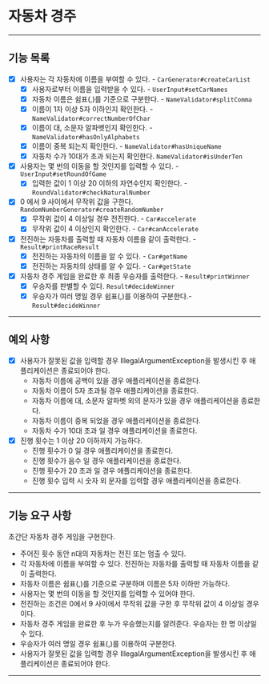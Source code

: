 # 자동차 경주

---

## 기능 목록
- [x] 사용자는 각 자동차에 이름을 부여할 수 있다. - `CarGenerator#createCarList`
  - [x] 사용자로부터 이름을 입력받을 수 있다. - `UserInput#setCarNames`
  - [x] 자동차 이름은 쉼표(,)를 기준으로 구분한다. - `NameValidator#splitComma`
  - [x] 이름이 1자 이상 5자 이하인지 확인한다. - `NameValidator#correctNumberOfChar`
  - [x] 이름이 대, 소문자 알파벳인지 확인한다. - `NameValidator#hasOnlyAlphabets`
  - [x] 이름이 중복 되는지 확인한다. - `NameValidator#hasUniqueName`
  - [x] 자동차 수가 10대가 초과 되는지 확인한다. `NameValidator#isUnderTen`
- [x] 사용자는 몇 번의 이동을 할 것인지를 입력할 수 있다. - `UserInput#setRoundOfGame`
  - [x] 입력한 값이 1 이상 20 이하의 자연수인지 확인한다. - `RoundValidator#checkNaturalNumber`
- [x] 0 에서 9 사이에서 무작위 값을 구한다. `RandomNumberGenerator#createRandomNumber`
  - [x] 무작위 값이 4 이상일 경우 전진한다. - `Car#accelerate`
  - [x] 무작위 값이 4 이상인지 확인한다. - `Car#canAccelerate`
- [x] 전진하는 자동차를 출력할 때 자동차 이름을 같이 출력한다. - `Result#printRaceResult`
  - [x] 전진하는 자동차의 이름을 알 수 있다. - `Car#getName`
  - [x] 전진하는 자동차의 상태를 알 수 있다. - `Car#getState`
- [x] 자동차 경주 게임을 완료한 후 최종 우승자를 출력한다. - `Result#printWinner`
  - [x] 우승자를 판별할 수 있다. `Result#decideWinner`
  - [x] 우승자가 여러 명일 경우 쉼표(,)를 이용하여 구분한다.- `Result#decideWinner`

---

## 예외 사항
- [x] 사용자가 잘못된 값을 입력할 경우 IllegalArgumentException을 발생시킨 후 애플리케이션은 종료되어야 한다.
  - 자동차 이름에 공백이 있을 경우 애플리케이션을 종료한다.
  - 자동차 이름이 5자 초과될 경우 애플리케이션을 종료한다.
  - 자동차 이름에 대, 소문자 알파벳 외의 문자가 있을 경우 애플리케이션을 종료한다.
  - 자동차 이름이 중복 되었을 경우 애플리케이션을 종료한다.
  - 자동차 수가 10대 초과 일 경우 애플리케이션을 종료한다.
- [x] 진행 횟수는 1 이상 20 이하까지 가능하다.
  - 진행 횟수가 0 일 경우 애플리케이션을 종료한다.
  - 진행 횟수가 음수 일 경우 애플리케이션을 종료한다.
  - 진행 횟수가 20 초과 일 경우 애플리케이션을 종료한다.
  - 진행 횟수 입력 시 숫자 외 문자를 입력할 경우 애플리케이션을 종료한다.

---

## 기능 요구 사항
초간단 자동차 경주 게임을 구현한다.

- 주어진 횟수 동안 n대의 자동차는 전진 또는 멈출 수 있다.
- 각 자동차에 이름을 부여할 수 있다. 전진하는 자동차를 출력할 때 자동차 이름을 같이 출력한다.
- 자동차 이름은 쉼표(,)를 기준으로 구분하며 이름은 5자 이하만 가능하다.
- 사용자는 몇 번의 이동을 할 것인지를 입력할 수 있어야 한다.
- 전진하는 조건은 0에서 9 사이에서 무작위 값을 구한 후 무작위 값이 4 이상일 경우이다.
- 자동차 경주 게임을 완료한 후 누가 우승했는지를 알려준다. 우승자는 한 명 이상일 수 있다.
- 우승자가 여러 명일 경우 쉼표(,)를 이용하여 구분한다.
- 사용자가 잘못된 값을 입력할 경우 IllegalArgumentException을 발생시킨 후 애플리케이션은 종료되어야 한다.

---
